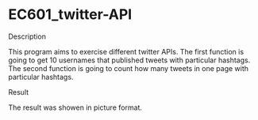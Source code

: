 # EC601_twitter-API
Description

This program aims to exercise different twitter APIs. The first function is going to get 10 usernames that published tweets with particular hashtags. The second function is going to count how many tweets in one page with particular hashtags.


Result

The result was showen in picture format.
